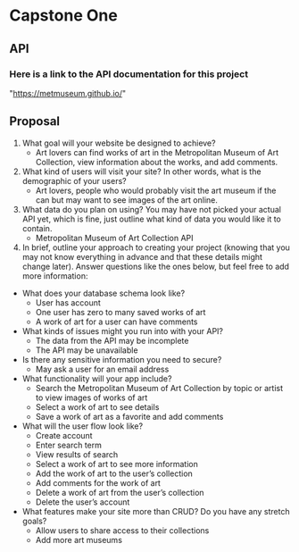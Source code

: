 # Capstone One

## API

### Here is a link to the API documentation for this project

"https://metmuseum.github.io/"

## Proposal

1. What goal will your website be designed to achieve?
   - Art lovers can find works of art in the Metropolitan Museum of Art Collection, view information about the works, and add comments.
2. What kind of users will visit your site? In other words, what is the demographic of your users?
   - Art lovers, people who would probably visit the art museum if the can but may want to see images of the art online.
3. What data do you plan on using? You may have not picked your actual API yet, which is fine, just outline what kind of data you would like it to contain.
   - Metropolitan Museum of Art Collection API
4. In brief, outline your approach to creating your project (knowing that you may not know everything in advance and that these details might change later). Answer questions like the ones below, but feel free to add more information:

- What does your database schema look like?
  - User has account
  - One user has zero to many saved works of art
  - A work of art for a user can have comments
- What kinds of issues might you run into with your API?
  - The data from the API may be incomplete
  - The API may be unavailable
- Is there any sensitive information you need to secure?
  - May ask a user for an email address
- What functionality will your app include?
  - Search the Metropolitan Museum of Art Collection by topic or artist to view images of works of art
  - Select a work of art to see details
  - Save a work of art as a favorite and add comments
- What will the user flow look like?
  - Create account
  - Enter search term
  - View results of search
  - Select a work of art to see more information
  - Add the work of art to the user’s collection
  - Add comments for the work of art
  - Delete a work of art from the user’s collection
  - Delete the user’s account
- What features make your site more than CRUD? Do you have any stretch goals?
  - Allow users to share access to their collections
  - Add more art museums
